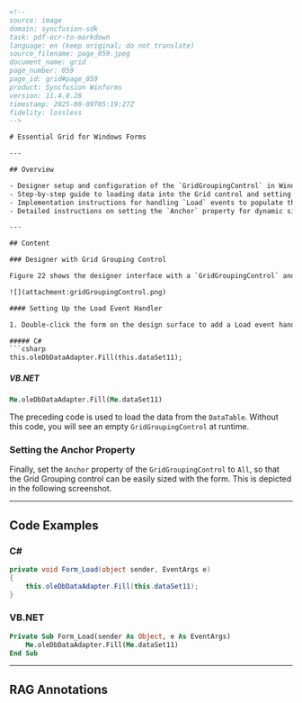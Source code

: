 ```html
<!-- 
source: image
domain: syncfusion-sdk
task: pdf-ocr-to-markdown
language: en (keep original; do not translate)
source_filename: page_059.jpeg
document_name: grid
page_number: 059
page_id: grid#page_059
product: Syncfusion Winforms
version: 11.4.0.26
timestamp: 2025-08-09T05:19:27Z
fidelity: lossless
-->

# Essential Grid for Windows Forms

---

## Overview

- Designer setup and configuration of the `GridGroupingControl` in Windows Forms.
- Step-by-step guide to loading data into the Grid control and setting properties.
- Implementation instructions for handling `Load` events to populate the dataset.
- Detailed instructions on setting the `Anchor` property for dynamic sizing.

---

## Content

### Designer with Grid Grouping Control

Figure 22 shows the designer interface with a `GridGroupingControl` and the setup for setting the `DataSource` property.

![](attachment:gridGroupingControl.png)

#### Setting Up the Load Event Handler

1. Double-click the form on the design surface to add a Load event handler. In this handler, add the following code.

##### C#
```csharp
this.oleDbDataAdapter.Fill(this.dataSet11);
```

##### VB.NET
```vb
Me.oleDbDataAdapter.Fill(Me.dataSet11)
```

The preceding code is used to load the data from the `DataTable`. Without this code, you will see an empty `GridGroupingControl` at runtime.

### Setting the Anchor Property

Finally, set the `Anchor` property of the `GridGroupingControl` to `All`, so that the Grid Grouping control can be easily sized with the form. This is depicted in the following screenshot.

---

## Code Examples

### C#
```csharp
private void Form_Load(object sender, EventArgs e)
{
    this.oleDbDataAdapter.Fill(this.dataSet11);
}
```

### VB.NET
```vb
Private Sub Form_Load(sender As Object, e As EventArgs)
    Me.oleDbDataAdapter.Fill(Me.dataSet11)
End Sub
```

---

## RAG Annotations
<!-- tags: [GridGroupingControl, DataSourceProperty, LoadEvent, AnchorProperty, WindowsForms, Syncfusion] keywords: [Designer, Form, DataAdapter, DataSet, Grid Control, Data Binding, Event Handler, Property, Size] -->
```